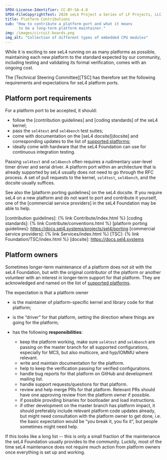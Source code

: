 ```yaml
---
SPDX-License-Identifier: CC-BY-SA-4.0
SPDX-FileCopyrightText: 2020 seL4 Project a Series of LF Projects, LLC.
title: Platform Contributions
sub: "How to contribute a platform port and what it means
      to be a long-term platform maintainer."
img: /images/circuit-boards.png
img_alt: "Collection of different types of embedded CPU modules"
---
```


While it is exciting to see seL4 running on as many platforms as possible,
maintaining each new platform to the standard expected by our community,
including testing and validating its formal verification, comes with an ongoing
cost.

The [Technical Steering Committee][TSC] has therefore set the following requirements
and expectations for seL4 platform ports.

## Platform port requirements

For a platform port to be accepted, it should:

- follow the [contribution guidelines] and [coding standards] of the seL4 kernel;
- pass the `sel4test` and `sel4bench` test suites;
- come with documentation on the [seL4 docsite][docsite] and corresponding updates to the
  list of [supported platforms];
- ideally come with hardware that the seL4 Foundation can use for continuous
  integration testing.

Passing `sel4test` and `sel4bench` often requires a rudimentary user-level timer
driver and serial driver. A platform port within an architecture that is already
supported by seL4 usually does not need to go through the RFC process. A set of
pull requests to the kernel, `sel4test`, `sel4bench`, and the docsite usually
suffices.

See also the [platform porting guidelines] on the seL4 docsite. If you require
seL4 on a new platform and do not want to port and contribute it yourself, one
of the [commercial service providers] in the seL4 Foundation may be able to
help.

[contribution guidelines]: {% link Contribute/index.html %}
[coding standards]: {% link Contribute/conventions.html %}
[platform porting guidelines]: https://docs.sel4.systems/projects/sel4/porting
[commercial service providers]: {% link Services/index.html %}
[TSC]: {% link Foundation/TSC/index.html %}
[docsite]: https://docs.sel4.systems

## Platform owners

Sometimes longer-term maintenance of a platform does not sit with the seL4
Foundation, but with the original contributor of the platform or another
volunteer with an interest in longer-term support for that platform. They are
acknowledged and named on the list of [supported platforms].

The expectation is that a platform owner

- is the maintainer of platform-specific kernel and library code for that
  platform;

- is the “driver” for that platform, setting the direction where things are
  going for the platform;

- has the following **responsibilities**:

  - keep the platform working, make sure `sel4test` and `sel4bench` are passing
    on the master branch for all supported configurations, especially for MCS,
    but also multicore, and hyp/IOMMU where relevant.
  - write and maintain documentation for the platform.
  - help to keep the verification passing for verified configurations.
  - handle bug reports for that platform on GitHub and development mailing list.
  - handle support requests/questions for that platform.
  - review and help merge PRs for that platform. Relevant PRs should have one
    approving review from the platform owner if possible.
  - if possible providing binaries for bootloader and load instructions.
  - if other development on the master branch has platform impact, it should
    preferably include relevant platform code updates already, but might need
    consultation with the platform owner to get done, i.e. the basic expectation
    would be “you break it, you fix it”, but people sometimes might need help.

If this looks like a long list -- this is only a small fraction of the
maintenance the seL4 Foundation usually provides to the community. Luckily, most of
the time seL4 maintenance does not require much action from platform owners once
everything is set up and working.

[supported platforms]: https://docs.sel4.systems/Hardware/

